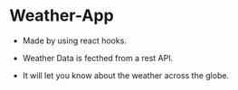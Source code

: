 # Weather-App
- Made by using react hooks.

- Weather Data is fecthed from a rest API.

- It will let you know about the weather across the globe.
